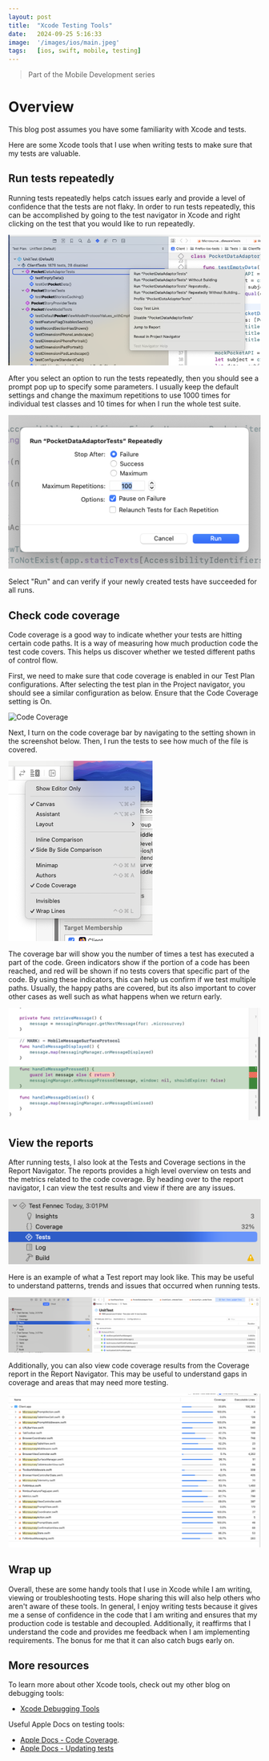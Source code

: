 ```yaml
---
layout: post
title:  "Xcode Testing Tools"
date:   2024-09-25 5:16:33
image:  '/images/ios/main.jpeg'
tags:   [ios, swift, mobile, testing]
---
```


> Part of the Mobile Development series

# Overview
This blog post assumes you have some familiarity with Xcode and tests.  

Here are some Xcode tools that I use when writing tests to make sure that my tests are valuable.

## Run tests repeatedly
Running tests repeatedly helps catch issues early and provide a level of confidence that the tests are not flaky. In order to run tests repeatedly, this can be accomplished by going to the test navigator in Xcode and right clicking on the test that you would like to run repeatedly.

![Test Navigator](/images/ios/xcodeTestingTools/01-testNavigator.png)

After you select an option to run the tests repeatedly, then you should see a prompt pop up to specify some parameters. I usually keep the default settings and change the maximum repetitions to use 1000 times for individual test classes and 10 times for when I run the whole test suite.

![Test Repeatedly Prompt](/images/ios/xcodeTestingTools/02-testRepeatedlyPrompt.png)

Select "Run" and can verify if your newly created tests have succeeded for all runs.

## Check code coverage
Code coverage is a good way to indicate whether your tests are hitting certain code paths. It is a way of measuring how much production code the test code covers. This helps us discover whether we tested different paths of control flow. 

First, we need to make sure that code coverage is enabled in our Test Plan configurations. After selecting the test plan in the Project navigator, you should see a similar configuration as below. Ensure that the Code Coverage setting is On.

![Code Coverage](/images/ios/xcodeTestingTools/07-codeCoverageSetting)

Next, I turn on the code coverage bar by navigating to the setting shown in the screenshot below. Then, I run the tests to see how much of the file is covered.

![Code Coverage](/images/ios/xcodeTestingTools/04-codecoverage.png)

The coverage bar will show you the number of times a test has executed a part of the code. Green indicators show if the portion of a code has been reached, and red will be shown if no tests covers that specific part of the code. By using these indicators, this can help us confirm if we test multiple paths. Usually, the happy paths are covered, but its also important to cover other cases as well such as what happens when we return early.

![Code Coverage bar](/images/ios/xcodeTestingTools/09-codeCoverageBar.png)

## View the reports
After running tests, I also look at the Tests and Coverage sections in the Report Navigator. The reports provides a high level overview on tests and the metrics related to the code coverage. By heading over to the report navigator, I can view the test results and view if there are any issues. 

![Report Navigator](/images/ios/xcodeTestingTools/05-reportNavigator.png)

Here is an example of what a Test report may look like. This may be useful to understand patterns, trends and issues that occurred when running tests.

![Test Report](/images/ios/xcodeTestingTools/06-testReport.png)

Additionally, you can also view code coverage results from the Coverage report in the Report Navigator. This may be useful to understand gaps in coverage and areas that may need more testing.

![Coverage Report](/images/ios/xcodeTestingTools/08-codeCoverageReport.png)

## Wrap up
Overall, these are some handy tools that I use in Xcode while I am writing, viewing or troubleshooting tests. Hope sharing this will also help others who aren't aware of these tools. 
In general, I enjoy writing tests because it gives me a sense of confidence in the code that I am writing and ensures that my production code is testable and decoupled. Additionally, it reaffirms that I understand
the code and provides me feedback when I am implementing requirements. The bonus for me that it can also catch bugs early on.

## More resources
To learn more about other Xcode tools, check out my other blog on debugging tools:
* [Xcode Debugging Tools](https://github.com/Quick/Quick/blob/main/Documentation/en-us/README.md#documentation)

Useful Apple Docs on testing tools:
* [Apple Docs - Code Coverage](https://developer.apple.com/documentation/xcode/determining-how-much-code-your-tests-cover#Enable-code-coverage-in-your-test-plan).
* [Apple Docs - Updating tests](https://developer.apple.com/documentation/xcode/updating-your-existing-codebase-to-accommodate-unit-tests)
